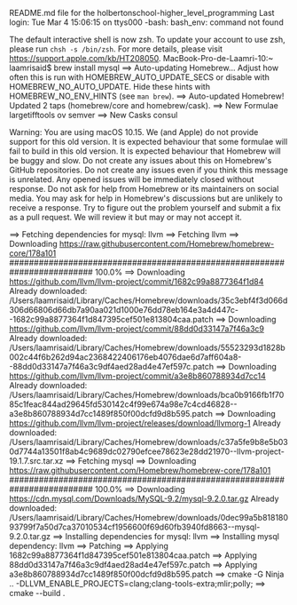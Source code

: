 README.md file for the holbertonschool-higher_level_programming
Last login: Tue Mar  4 15:06:15 on ttys000
-bash: bash_env: command not found

The default interactive shell is now zsh.
To update your account to use zsh, please run `chsh -s /bin/zsh`.
For more details, please visit https://support.apple.com/kb/HT208050.
MacBook-Pro-de-Laamri-10:~ laamrisaid$ brew install mysql
==> Auto-updating Homebrew...
Adjust how often this is run with HOMEBREW_AUTO_UPDATE_SECS or disable with
HOMEBREW_NO_AUTO_UPDATE. Hide these hints with HOMEBREW_NO_ENV_HINTS (see `man brew`).
==> Auto-updated Homebrew!
Updated 2 taps (homebrew/core and homebrew/cask).
==> New Formulae
largetifftools             ov                         semver
==> New Casks
consul

Warning: You are using macOS 10.15.
We (and Apple) do not provide support for this old version.
It is expected behaviour that some formulae will fail to build in this old version.
It is expected behaviour that Homebrew will be buggy and slow.
Do not create any issues about this on Homebrew's GitHub repositories.
Do not create any issues even if you think this message is unrelated.
Any opened issues will be immediately closed without response.
Do not ask for help from Homebrew or its maintainers on social media.
You may ask for help in Homebrew's discussions but are unlikely to receive a response.
Try to figure out the problem yourself and submit a fix as a pull request.
We will review it but may or may not accept it.

==> Fetching dependencies for mysql: llvm
==> Fetching llvm
==> Downloading https://raw.githubusercontent.com/Homebrew/homebrew-core/178a101
######################################################################### 100.0%
==> Downloading https://github.com/llvm/llvm-project/commit/1682c99a8877364f1d84
Already downloaded: /Users/laamrisaid/Library/Caches/Homebrew/downloads/35c3ebf4f3d066d306d66806d66db7a90aa021d1000e76dd78eb164e3a4d447c--1682c99a8877364f1d847395cef501e813804caa.patch
==> Downloading https://github.com/llvm/llvm-project/commit/88dd0d33147a7f46a3c9
Already downloaded: /Users/laamrisaid/Library/Caches/Homebrew/downloads/55523293d1828b002c44f6b262d94ac2368422406176eb4076dae6d7aff604a8--88dd0d33147a7f46a3c9df4aed28ad4e47ef597c.patch
==> Downloading https://github.com/llvm/llvm-project/commit/a3e8b860788934d7cc14
Already downloaded: /Users/laamrisaid/Library/Caches/Homebrew/downloads/bca0b9166fb1f7085c1feac844ad29645fd530142c4f99e674a98e7c4cd46828--a3e8b860788934d7cc1489f850f00dcfd9d8b595.patch
==> Downloading https://github.com/llvm/llvm-project/releases/download/llvmorg-1
Already downloaded: /Users/laamrisaid/Library/Caches/Homebrew/downloads/c37a5fe9b8e5b030d7744a13501f8ab4c9689dc02790efcee78623e28dd21970--llvm-project-19.1.7.src.tar.xz
==> Fetching mysql
==> Downloading https://raw.githubusercontent.com/Homebrew/homebrew-core/178a101
######################################################################### 100.0%
==> Downloading https://cdn.mysql.com/Downloads/MySQL-9.2/mysql-9.2.0.tar.gz
Already downloaded: /Users/laamrisaid/Library/Caches/Homebrew/downloads/0dec99a5b81818093799f7a50d7ca37010534cf1956600f69d60fb3940fd8663--mysql-9.2.0.tar.gz
==> Installing dependencies for mysql: llvm
==> Installing mysql dependency: llvm
==> Patching
==> Applying 1682c99a8877364f1d847395cef501e813804caa.patch
==> Applying 88dd0d33147a7f46a3c9df4aed28ad4e47ef597c.patch
==> Applying a3e8b860788934d7cc1489f850f00dcfd9d8b595.patch
==> cmake -G Ninja .. -DLLVM_ENABLE_PROJECTS=clang;clang-tools-extra;mlir;polly;
==> cmake --build .

